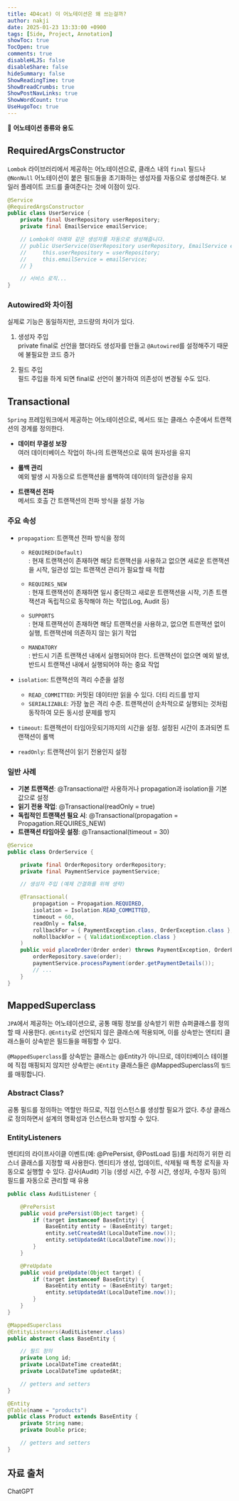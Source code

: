 ```yaml
---
title: 4D4cat) 이 어노테이션은 왜 쓰는걸까?
author: nakji
date: 2025-01-23 13:33:00 +0900
tags: [Side, Project, Annotation]
showToc: true
TocOpen: true
comments: true
disableHLJS: false
disableShare: false
hideSummary: false
ShowReadingTime: true
ShowBreadCrumbs: true
ShowPostNavLinks: true
ShowWordCount: true
UseHugoToc: true
---
```

🔔 **어노테이션 종류와 용도**   

## **RequiredArgsConstructor**
`Lombok` 라이브러리에서 제공하는 어노테이션으로, 클래스 내의 `final` 필드나 `@NonNull` 어노테이션이 붙은 필드들을 초기화하는 생성자를 자동으로 생성해준다. 보일러 플레이트 코드를 줄여준다는 것에 이점이 있다.

```java
@Service
@RequiredArgsConstructor
public class UserService {
    private final UserRepository userRepository;
    private final EmailService emailService;

    // Lombok이 아래와 같은 생성자를 자동으로 생성해줍니다.
    // public UserService(UserRepository userRepository, EmailService emailService) {
    //     this.userRepository = userRepository;
    //     this.emailService = emailService;
    // }

    // 서비스 로직...
}
```

### **Autowired와 차이점**
실제로 기능은 동일하지만, 코드량의 차이가 있다.

1. 생성자 주입  
private final로 선언을 했더라도 생성자를 만들고 `@Autowired`를 설정해주기 때문에 불필요한 코드 증가

2. 필드 주입    
필드 주입을 하게 되면 final로 선언이 불가하여 의존성이 변경될 수도 있다.

## **Transactional**
`Spring` 프레임워크에서 제공하는 어노테이션으로, 메서드 또는 클래스 수준에서 트랜잭션의 경계를 정의한다.
- **데이터 무결성 보장**    
여러 데이터베이스 작업이 하나의 트랜잭션으로 묶여 원자성을 유지

- **롤백 관리**     
예외 발생 시 자동으로 트랜잭션을 롤백하여 데이터의 일관성을 유지

- **트랜잭션 전파**     
메서드 호출 간 트랜잭션의 전파 방식을 설정 가능

### **주요 속성**
- `propagation`: 트랜잭션 전파 방식을 정의
    - `REQUIRED(Default)`   
    : 현재 트랜잭션이 존재하면 해당 트랜잭션을 사용하고 없으면 새로운 트랜잭션을 시작, 일관성 있는 트랜잭션 관리가 필요할 때 적합

    - `REQUIRES_NEW`    
    : 현재 트랜잭션이 존재하면 일시 중단하고 새로운 트랜잭션을 시작, 기존 트랜잭션과 독립적으로 동작해야 하는 작업(Log, Audit 등)

    - `SUPPORTS`    
    : 현재 트랜잭션이 존재하면 해당 트랜잭션을 사용하고, 없으면 트랜잭션 없이 실행, 트랜잭션에 의존하지 않는 읽기 작업

    - `MANDATORY`   
    : 반드시 기존 트랜잭션 내에서 실행되어야 한다. 트랜잭션이 없으면 예외 발생, 반드시 트랜잭션 내에서 실행되어야 하는 중요 작업

- `isolation`: 트랜잭션의 격리 수준을 설정
    - `READ_COMMITTED`: 커밋된 데이터만 읽을 수 있다. 더티 리드를 방지
    - `SERIALIZABLE`: 가장 높은 격리 수준. 트랜잭션이 순차적으로 실행되는 것처럼 동작하여 모든 동시성 문제를 방지

- `timeout`: 트랜잭션이 타임아웃되기까지의 시간을 설정. 설정된 시간이 초과되면 트랜잭션이 롤백

- `readOnly`: 트랜잭션이 읽기 전용인지 설정

### **일반 사례**
- **기본 트랜잭션**: @Transactional만 사용하거나 propagation과 isolation을 기본값으로 설정
- **읽기 전용 작업**: @Transactional(readOnly = true)
- **독립적인 트랜잭션 필요 시**: @Transactional(propagation = Propagation.REQUIRES_NEW)
- **트랜잭션 타임아웃 설정**: @Transactional(timeout = 30)

```java
@Service
public class OrderService {

    private final OrderRepository orderRepository;
    private final PaymentService paymentService;

    // 생성자 주입 (예제 간결화를 위해 생략)

    @Transactional(
        propagation = Propagation.REQUIRED,
        isolation = Isolation.READ_COMMITTED,
        timeout = 60,
        readOnly = false,
        rollbackFor = { PaymentException.class, OrderException.class },
        noRollbackFor = { ValidationException.class }
    )
    public void placeOrder(Order order) throws PaymentException, OrderException, ValidationException {
        orderRepository.save(order);
        paymentService.processPayment(order.getPaymentDetails());
        // ...
    }
}
```

## **MappedSuperclass**
`JPA`에서 제공하는 어노테이션으로, 공통 매핑 정보를 상속받기 위한 슈퍼클래스를 정의할 때 사용한다. `@Entity`로 선언되지 않은 클래스에 적용되며, 이를 상속받는 엔티티 클래스들이 상속받은 필드들을 매핑할 수 있다.

`@MappedSuperclass`를 상속받는 클래스는 @Entity가 아니므로, 데이터베이스 테이블에 직접 매핑되지 않지만 상속받는 `@Entity` 클래스들은 @MappedSuperclass의 `필드`를 매핑합니다.

### **Abstract Class?**
공통 필드를 정의하는 역할만 하므로, 직접 인스턴스를 생성할 필요가 없다. 추상 클래스로 정의하면서 설계의 명확성과 인스턴스화 방지할 수 있다.

### **EntityListeners**
엔티티의 라이프사이클 이벤트(예: @PrePersist, @PostLoad 등)를 처리하기 위한 리스너 클래스를 지정할 때 사용한다. 엔티티가 생성, 업데이트, 삭제될 때 특정 로직을 자동으로 실행할 수 있다. 감사(Audit) 기능 (생성 시간, 수정 시간, 생성자, 수정자 등)의 필드를 자동으로 관리할 때 유용

```java
public class AuditListener {

    @PrePersist
    public void prePersist(Object target) {
        if (target instanceof BaseEntity) {
            BaseEntity entity = (BaseEntity) target;
            entity.setCreatedAt(LocalDateTime.now());
            entity.setUpdatedAt(LocalDateTime.now());
        }
    }

    @PreUpdate
    public void preUpdate(Object target) {
        if (target instanceof BaseEntity) {
            BaseEntity entity = (BaseEntity) target;
            entity.setUpdatedAt(LocalDateTime.now());
        }
    }
}

@MappedSuperclass
@EntityListeners(AuditListener.class)
public abstract class BaseEntity {

    // 필드 정의
    private Long id;
    private LocalDateTime createdAt;
    private LocalDateTime updatedAt;

    // getters and setters
}

@Entity
@Table(name = "products")
public class Product extends BaseEntity {
    private String name;
    private Double price;

    // getters and setters
}
```

## **자료 출처**
ChatGPT